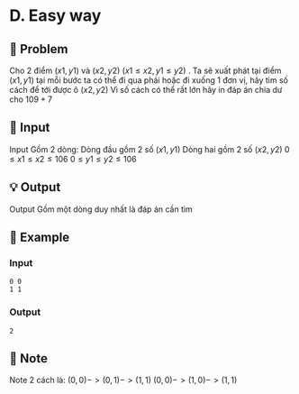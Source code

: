 # D. Easy way

## 📖 Problem

Cho 2 điểm
$(x1,y1)$
và
$(x2,y2)$
$(x1 ≤x2,y1 ≤y2)$
. Ta sẽ xuất phát tại điểm
$(x1,y1)$
tại mỗi bước ta có thể đi qua phải hoặc đi xuống
$1$
đơn vị, hãy tìm số cách để tới được ô
$(x2,y2)$
Vì số cách có thể rất lớn hãy in đáp án chia dư cho
$109+ 7$


## 🧩 Input

Input
Gồm
$2$
dòng:
Dòng đầu gồm
$2$
số
$(x1,y1)$
Dòng hai gồm
$2$
số
$(x2,y2)$
$0 ≤x1 ≤x2 ≤ 106$
$0 ≤y1 ≤y2 ≤ 106$


## 💡 Output

Output
Gồm một dòng duy nhất là đáp án cần tìm


## 🧠 Example

### Input

```text
0 0
1 1
```

### Output

```text
2
```



## 📝 Note

Note
2 cách là:
$(0, 0) -  > (0, 1) -  > (1, 1)$
$(0, 0) -  > (1, 0) -  > (1, 1)$

